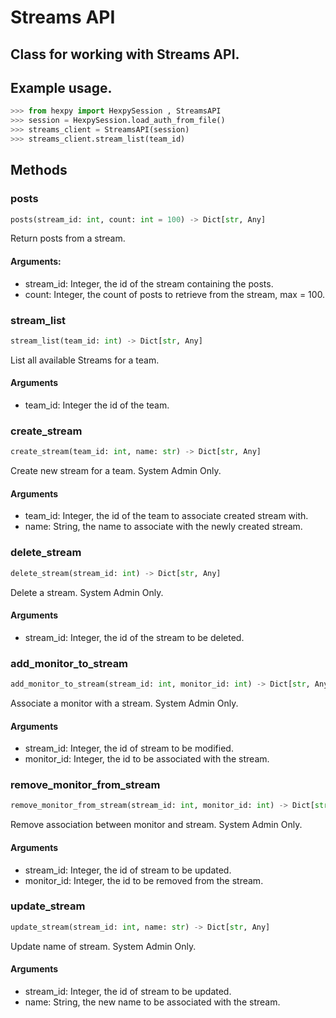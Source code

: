 Streams API
===========

## Class for working with Streams API.

## Example usage.

```python
>>> from hexpy import HexpySession , StreamsAPI
>>> session = HexpySession.load_auth_from_file()
>>> streams_client = StreamsAPI(session)
>>> streams_client.stream_list(team_id)
```

## Methods

### posts
```python
posts(stream_id: int, count: int = 100) -> Dict[str, Any]
```
Return posts from a stream.

#### Arguments:
* stream_id: Integer, the id of the stream containing the posts.
* count: Integer, the count of posts to retrieve from the stream, max = 100.

### stream_list
```python
stream_list(team_id: int) -> Dict[str, Any]
```
List all available Streams for a team.

#### Arguments
* team_id: Integer the id of the team.

### create_stream
```python
create_stream(team_id: int, name: str) -> Dict[str, Any]
```
Create new stream for a team. System Admin Only.

#### Arguments
* team_id: Integer, the id of the team to associate created stream with.
* name: String, the name to associate with the newly created stream.

### delete_stream
```python
delete_stream(stream_id: int) -> Dict[str, Any]
```
Delete a stream. System Admin Only.

#### Arguments
* stream_id: Integer, the id of the stream to be deleted.

### add_monitor_to_stream
```python
add_monitor_to_stream(stream_id: int, monitor_id: int) -> Dict[str, Any]
```
Associate a monitor with a stream. System Admin Only.

#### Arguments
* stream_id: Integer, the id of stream to be modified.
* monitor_id: Integer, the id to be associated with the stream.

### remove_monitor_from_stream
```python
remove_monitor_from_stream(stream_id: int, monitor_id: int) -> Dict[str, Any]
```
Remove association between monitor and stream.  System Admin Only.

#### Arguments
* stream_id: Integer, the id of stream to be updated.
* monitor_id: Integer, the id to be removed from the stream.

### update_stream
```python
update_stream(stream_id: int, name: str) -> Dict[str, Any]
```
Update name of stream. System Admin Only.

#### Arguments
* stream_id: Integer, the id of stream to be updated.
* name: String, the new name to be associated with the stream.